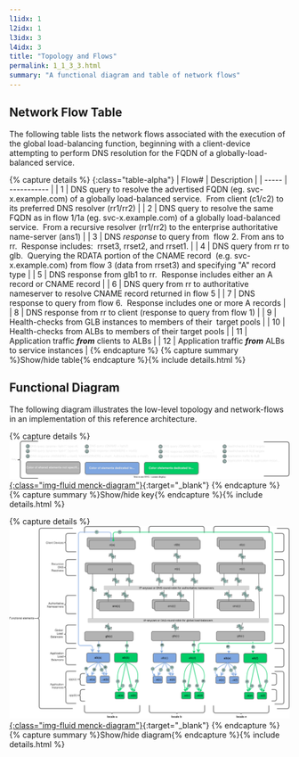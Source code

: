 ```yaml
---
l1idx: 1
l2idx: 1
l3idx: 3
l4idx: 3
title: "Topology and Flows"
permalink: 1_1_3_3.html
summary: "A functional diagram and table of network flows"
---
```


## Network Flow Table

The following table lists the network flows associated with the execution of the global load-balancing function, beginning with a client-device attempting to perform DNS resolution for the FQDN of a globally-load-balanced service.

{% capture details %}
{:class="table-alpha"}
| Flow# | Description |
| ----- | ----------- |
| 1 | DNS query to resolve the advertised FQDN (eg. svc-x.example.com) of a globally load-balanced service.  From client (c1/c2) to its preferred DNS resolver (rr1/rr2) |
| 2 | DNS query to resolve the same FQDN as in flow 1/1a (eg. svc-x.example.com) of a globally load-balanced service.  From a recursive resolver (rr1/rr2) to the enterprise authoritative name-server (ans1) |
| 3 | DNS *response* to query from  flow 2. From ans to rr.  Response includes:  rrset3, rrset2, and rrset1. |
| 4 | DNS query from rr to glb.  Querying the RDATA portion of the CNAME record  (e.g. svc-x.example.com) from flow 3 (data from rrset3) and specifying "A" record type |
| 5 | DNS response from glb1 to rr.  Response includes either an A record or CNAME record |
| 6 | DNS query from rr to authoritative nameserver to resolve CNAME record returned in flow 5 |
| 7 | DNS response to query from flow 6.  Response includes one or more A records |
| 8 | DNS response from rr to client (response to query from flow 1) |
| 9 | Health-checks from GLB instances to members of their  target pools |
| 10 | Health-checks from ALBs to members of their target pools |
| 11 | Application traffic ***from*** clients to ALBs |
| 12 | Application traffic ***from*** ALBs to service instances |
{% endcapture %}
{% capture summary %}Show/hide table{% endcapture %}{% include details.html %}


## Functional Diagram

The following diagram illustrates the low-level topology and network-flows in an implementation of this reference architecture.

{% capture details %}
[![image](./dglb-functional-key.drawio.svg){:class="img-fluid menck-diagram"}](./pages/1/1%20(dglb)/dglb-functional-key.drawio.svg){:target="_blank"}
{% endcapture %}
{% capture summary %}Show/hide key{% endcapture %}{% include details.html %}

{% capture details %}
[![image](./dglb-functional-1.drawio.svg){:class="img-fluid menck-diagram"}](./pages/1/1%20(dglb)/dglb-functional-1.drawio.svg){:target="_blank"}
{% endcapture %}
{% capture summary %}Show/hide diagram{% endcapture %}{% include details.html %}

